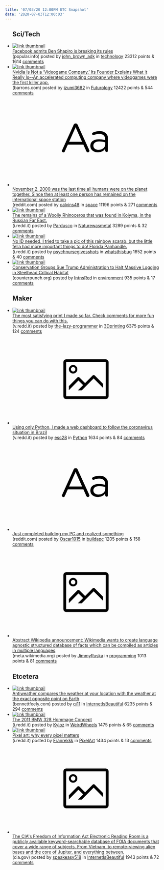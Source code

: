 ```yaml
---
title: '07/03/20 12:00PM UTC Snapshot'
date: '2020-07-03T12:00:03'
---
```

<ul>
<h2>Sci/Tech</h2>

<li><a href='https://popular.info/p/facebook-admits-ben-shapiro-is-breaking'><img src='https://a.thumbs.redditmedia.com/YsBY7epGwvUsQtyrEX-IYMhj2laeNT-9qA38-coUrc0.jpg' alt='link thumbnail'></a><div><div class='linkTitle'><a href='https://popular.info/p/facebook-admits-ben-shapiro-is-breaking'>Facebook admits Ben Shapiro is breaking its rules</a></div>(popular.info) posted by <a href='https://www.reddit.com/user/john_brown_adk'>john_brown_adk</a> in <a href='https://www.reddit.com/r/technology'>technology</a> 23312 points & 1614 <a href='https://www.reddit.com/r/technology/comments/hk9553/facebook_admits_ben_shapiro_is_breaking_its_rules/'>comments</a></div></li>

<li><a href='https://www.barrons.com/articles/nvidias-founder-on-creating-the-big-bang-of-artificial-intelligence-51593511201'><img src='https://b.thumbs.redditmedia.com/5KoyRBjHJIXks63KaBOexgYwDxjgTBBUjWhxa81qo0w.jpg' alt='link thumbnail'></a><div><div class='linkTitle'><a href='https://www.barrons.com/articles/nvidias-founder-on-creating-the-big-bang-of-artificial-intelligence-51593511201'>Nvidia Is Not a ‘Videogame Company.’ Its Founder Explains What It Really Is--An accelerated computing company where videogames were the first killer app.</a></div>(barrons.com) posted by <a href='https://www.reddit.com/user/izumi3682'>izumi3682</a> in <a href='https://www.reddit.com/r/Futurology'>Futurology</a> 12422 points & 544 <a href='https://www.reddit.com/r/Futurology/comments/hk1hkh/nvidia_is_not_a_videogame_company_its_founder/'>comments</a></div></li>

<li><a href='https://www.reddit.com/r/space/comments/hk9d1o/november_2_2000_was_the_last_time_all_humans_were/'><svg version='1.1' viewBox='-34 -12 104 64' preserveAspectRatio='xMidYMid slice' xmlns='http://www.w3.org/2000/svg' xmlns:xlink='http://www.w3.org/1999/xlink'>
    <title>text link thumbnail</title>
    <path d='M12.19,8.84a1.45,1.45,0,0,0-1.4-1h-.12a1.46,1.46,0,0,0-1.42,1L1.14,26.56a1.29,1.29,0,0,0-.14.59,1,1,0,0,0,1,1,1.12,1.12,0,0,0,1.08-.77l2.08-4.65h11l2.08,4.59a1.24,1.24,0,0,0,1.12.83,1.08,1.08,0,0,0,1.08-1.08,1.64,1.64,0,0,0-.14-.57ZM6.08,20.71l4.59-10.22,4.6,10.22Z'>
    </path>
    <path d='M32.24,14.78A6.35,6.35,0,0,0,27.6,13.2a11.36,11.36,0,0,0-4.7,1,1,1,0,0,0-.58.89,1,1,0,0,0,.94.92,1.23,1.23,0,0,0,.39-.08,8.87,8.87,0,0,1,3.72-.81c2.7,0,4.28,1.33,4.28,3.92v.5a15.29,15.29,0,0,0-4.42-.61c-3.64,0-6.14,1.61-6.14,4.64v.05c0,2.95,2.7,4.48,5.37,4.48a6.29,6.29,0,0,0,5.19-2.48V26.9a1,1,0,0,0,1,1,1,1,0,0,0,1-1.06V19A5.71,5.71,0,0,0,32.24,14.78Zm-.56,7.7c0,2.28-2.17,3.89-4.81,3.89-1.94,0-3.61-1.06-3.61-2.86v-.06c0-1.8,1.5-3,4.2-3a15.2,15.2,0,0,1,4.22.61Z'>
    </path>
    </svg></a><div><div class='linkTitle'><a href='https://www.reddit.com/r/space/comments/hk9d1o/november_2_2000_was_the_last_time_all_humans_were/'>November 2, 2000 was the last time all humans were on the planet together. Since then at least one person has remained on the international space station</a></div>(reddit.com) posted by <a href='https://www.reddit.com/user/calvins48'>calvins48</a> in <a href='https://www.reddit.com/r/space'>space</a> 11196 points & 271 <a href='https://www.reddit.com/r/space/comments/hk9d1o/november_2_2000_was_the_last_time_all_humans_were/'>comments</a></div></li>

<li><a href='https://i.redd.it/8pj420fk7i851.jpg'><img src='https://b.thumbs.redditmedia.com/xrb__p6it4NUsTRj9oLw_cseCJEjr-UuqMRgvVZJ98U.jpg' alt='link thumbnail'></a><div><div class='linkTitle'><a href='https://i.redd.it/8pj420fk7i851.jpg'>The remains of a Woolly Rhinoceros that was found in Kolyma, in the Russian Far East.</a></div>(i.redd.it) posted by <a href='https://www.reddit.com/user/Pardusco'>Pardusco</a> in <a href='https://www.reddit.com/r/Naturewasmetal'>Naturewasmetal</a> 3289 points & 32 <a href='https://www.reddit.com/r/Naturewasmetal/comments/hk4sx3/the_remains_of_a_woolly_rhinoceros_that_was_found/'>comments</a></div></li>

<li><a href='https://i.redd.it/l73lbor74h851.jpg'><img src='https://b.thumbs.redditmedia.com/fcz5KSxRHxOTvhLk4eVCxH9gwoN-oEQh-lrLZmSItsY.jpg' alt='link thumbnail'></a><div><div class='linkTitle'><a href='https://i.redd.it/l73lbor74h851.jpg'>No ID needed. I tried to take a pic of this rainbow scarab, but the little fella had more important things to do! Florida Panhandle.</a></div>(i.redd.it) posted by <a href='https://www.reddit.com/user/psychnursegivesshots'>psychnursegivesshots</a> in <a href='https://www.reddit.com/r/whatsthisbug'>whatsthisbug</a> 1852 points & 40 <a href='https://www.reddit.com/r/whatsthisbug/comments/hk0krz/no_id_needed_i_tried_to_take_a_pic_of_this/'>comments</a></div></li>

<li><a href='https://www.counterpunch.org/2020/07/02/conservation-groups-sue-trump-administration-to-halt-massive-logging-in-steelhead-critical-habitat/'><img src='https://a.thumbs.redditmedia.com/wXLsi4aHkhzGvSxaabZqhp6Lp0GvK_iL3NpGvofsz14.jpg' alt='link thumbnail'></a><div><div class='linkTitle'><a href='https://www.counterpunch.org/2020/07/02/conservation-groups-sue-trump-administration-to-halt-massive-logging-in-steelhead-critical-habitat/'>Conservation Groups Sue Trump Administration to Halt Massive Logging in Steelhead Critical Habitat</a></div>(counterpunch.org) posted by <a href='https://www.reddit.com/user/IntnsRed'>IntnsRed</a> in <a href='https://www.reddit.com/r/environment'>environment</a> 935 points & 17 <a href='https://www.reddit.com/r/environment/comments/hkavmu/conservation_groups_sue_trump_administration_to/'>comments</a></div></li>

<h2>Maker</h2>

<li><a href='https://v.redd.it/8dnb31en9h851'><img src='https://a.thumbs.redditmedia.com/0P_A6Bsx2xqyOGWQlwsueHJ4KgIOD31hSG89q3MJJm4.jpg' alt='link thumbnail'></a><div><div class='linkTitle'><a href='https://v.redd.it/8dnb31en9h851'>The most satisfying print I made so far. Check comments for more fun things you can do with this.</a></div>(v.redd.it) posted by <a href='https://www.reddit.com/user/the-lazy-programmer'>the-lazy-programmer</a> in <a href='https://www.reddit.com/r/3Dprinting'>3Dprinting</a> 6375 points & 124 <a href='https://www.reddit.com/r/3Dprinting/comments/hk162o/the_most_satisfying_print_i_made_so_far_check/'>comments</a></div></li>

<li><a href='https://v.redd.it/o8jg0ud1cg851'><svg version='1.1' viewBox='-34 -14 104 64' preserveAspectRatio='xMidYMid meet' xmlns='http://www.w3.org/2000/svg' xmlns:xlink='http://www.w3.org/1999/xlink'>
    <title>link thumbnail</title>
    <path d='M32,4H4A2,2,0,0,0,2,6V30a2,2,0,0,0,2,2H32a2,2,0,0,0,2-2V6A2,2,0,0,0,32,4ZM4,30V6H32V30Z'></path>
    <path d='M8.92,14a3,3,0,1,0-3-3A3,3,0,0,0,8.92,14Zm0-4.6A1.6,1.6,0,1,1,7.33,11,1.6,1.6,0,0,1,8.92,9.41Z'></path>
    <path d='M22.78,15.37l-5.4,5.4-4-4a1,1,0,0,0-1.41,0L5.92,22.9v2.83l6.79-6.79L16,22.18l-3.75,3.75H15l8.45-8.45L30,24V21.18l-5.81-5.81A1,1,0,0,0,22.78,15.37Z'></path>
    </svg></a><div><div class='linkTitle'><a href='https://v.redd.it/o8jg0ud1cg851'>Using only Python, I made a web dashboard to follow the coronavirus situation in Brazil</a></div>(v.redd.it) posted by <a href='https://www.reddit.com/user/esc28'>esc28</a> in <a href='https://www.reddit.com/r/Python'>Python</a> 1634 points & 84 <a href='https://www.reddit.com/r/Python/comments/hjxqxr/using_only_python_i_made_a_web_dashboard_to/'>comments</a></div></li>

<li><a href='https://www.reddit.com/r/buildapc/comments/hkbwsu/just_completed_building_my_pc_and_realized/'><svg version='1.1' viewBox='-34 -12 104 64' preserveAspectRatio='xMidYMid slice' xmlns='http://www.w3.org/2000/svg' xmlns:xlink='http://www.w3.org/1999/xlink'>
    <title>text link thumbnail</title>
    <path d='M12.19,8.84a1.45,1.45,0,0,0-1.4-1h-.12a1.46,1.46,0,0,0-1.42,1L1.14,26.56a1.29,1.29,0,0,0-.14.59,1,1,0,0,0,1,1,1.12,1.12,0,0,0,1.08-.77l2.08-4.65h11l2.08,4.59a1.24,1.24,0,0,0,1.12.83,1.08,1.08,0,0,0,1.08-1.08,1.64,1.64,0,0,0-.14-.57ZM6.08,20.71l4.59-10.22,4.6,10.22Z'>
    </path>
    <path d='M32.24,14.78A6.35,6.35,0,0,0,27.6,13.2a11.36,11.36,0,0,0-4.7,1,1,1,0,0,0-.58.89,1,1,0,0,0,.94.92,1.23,1.23,0,0,0,.39-.08,8.87,8.87,0,0,1,3.72-.81c2.7,0,4.28,1.33,4.28,3.92v.5a15.29,15.29,0,0,0-4.42-.61c-3.64,0-6.14,1.61-6.14,4.64v.05c0,2.95,2.7,4.48,5.37,4.48a6.29,6.29,0,0,0,5.19-2.48V26.9a1,1,0,0,0,1,1,1,1,0,0,0,1-1.06V19A5.71,5.71,0,0,0,32.24,14.78Zm-.56,7.7c0,2.28-2.17,3.89-4.81,3.89-1.94,0-3.61-1.06-3.61-2.86v-.06c0-1.8,1.5-3,4.2-3a15.2,15.2,0,0,1,4.22.61Z'>
    </path>
    </svg></a><div><div class='linkTitle'><a href='https://www.reddit.com/r/buildapc/comments/hkbwsu/just_completed_building_my_pc_and_realized/'>Just completed building my PC and realized something</a></div>(reddit.com) posted by <a href='https://www.reddit.com/user/Oscar1015'>Oscar1015</a> in <a href='https://www.reddit.com/r/buildapc'>buildapc</a> 1205 points & 158 <a href='https://www.reddit.com/r/buildapc/comments/hkbwsu/just_completed_building_my_pc_and_realized/'>comments</a></div></li>

<li><a href='https://meta.wikimedia.org/wiki/Abstract_Wikipedia/July_2020_announcement'><svg version='1.1' viewBox='-34 -14 104 64' preserveAspectRatio='xMidYMid meet' xmlns='http://www.w3.org/2000/svg' xmlns:xlink='http://www.w3.org/1999/xlink'>
    <title>link thumbnail</title>
    <path d='M32,4H4A2,2,0,0,0,2,6V30a2,2,0,0,0,2,2H32a2,2,0,0,0,2-2V6A2,2,0,0,0,32,4ZM4,30V6H32V30Z'></path>
    <path d='M8.92,14a3,3,0,1,0-3-3A3,3,0,0,0,8.92,14Zm0-4.6A1.6,1.6,0,1,1,7.33,11,1.6,1.6,0,0,1,8.92,9.41Z'></path>
    <path d='M22.78,15.37l-5.4,5.4-4-4a1,1,0,0,0-1.41,0L5.92,22.9v2.83l6.79-6.79L16,22.18l-3.75,3.75H15l8.45-8.45L30,24V21.18l-5.81-5.81A1,1,0,0,0,22.78,15.37Z'></path>
    </svg></a><div><div class='linkTitle'><a href='https://meta.wikimedia.org/wiki/Abstract_Wikipedia/July_2020_announcement'>Abstract Wikipedia announcement: Wikimedia wants to create language agnostic structured database of facts which can be compiled as articles in multiple languages</a></div>(meta.wikimedia.org) posted by <a href='https://www.reddit.com/user/JimmyRuska'>JimmyRuska</a> in <a href='https://www.reddit.com/r/programming'>programming</a> 1013 points & 81 <a href='https://www.reddit.com/r/programming/comments/hk69wa/abstract_wikipedia_announcement_wikimedia_wants/'>comments</a></div></li>

<h2>Etcetera</h2>

<li><a href='https://bennettfeely.com/antiweather'><img src='https://b.thumbs.redditmedia.com/6YyPkaoyAjqRHYNrXh359V800thy0aiEIqUHa9vNt0s.jpg' alt='link thumbnail'></a><div><div class='linkTitle'><a href='https://bennettfeely.com/antiweather'>Antiweather compares the weather at your location with the weather at the exact opposite point on Earth</a></div>(bennettfeely.com) posted by <a href='https://www.reddit.com/user/qi11'>qi11</a> in <a href='https://www.reddit.com/r/InternetIsBeautiful'>InternetIsBeautiful</a> 6235 points & 294 <a href='https://www.reddit.com/r/InternetIsBeautiful/comments/hk5lyn/antiweather_compares_the_weather_at_your_location/'>comments</a></div></li>

<li><a href='https://i.redd.it/vl1irjk06g851.jpg'><img src='https://a.thumbs.redditmedia.com/xUsidoPXj90TUM74ySb4rh1bxR7PejO3oT5E3UPG2B4.jpg' alt='link thumbnail'></a><div><div class='linkTitle'><a href='https://i.redd.it/vl1irjk06g851.jpg'>The 2011 BMW 328 Hommage Concept</a></div>(i.redd.it) posted by <a href='https://www.reddit.com/user/Kyloz'>Kyloz</a> in <a href='https://www.reddit.com/r/WeirdWheels'>WeirdWheels</a> 1475 points & 65 <a href='https://www.reddit.com/r/WeirdWheels/comments/hjx5d4/the_2011_bmw_328_hommage_concept/'>comments</a></div></li>

<li><a href='https://i.redd.it/4pajky2yak851.png'><img src='https://b.thumbs.redditmedia.com/Rm11qfjX8P9tW-iq0olM5qhzaCOW5ANrmblMIJjBvQY.jpg' alt='link thumbnail'></a><div><div class='linkTitle'><a href='https://i.redd.it/4pajky2yak851.png'>Pixel art: why every pixel matters</a></div>(i.redd.it) posted by <a href='https://www.reddit.com/user/Franrekkk'>Franrekkk</a> in <a href='https://www.reddit.com/r/PixelArt'>PixelArt</a> 1434 points & 13 <a href='https://www.reddit.com/r/PixelArt/comments/hkbxbz/pixel_art_why_every_pixel_matters/'>comments</a></div></li>

<li><a href='https://www.cia.gov/library/readingroom/'><svg version='1.1' viewBox='-34 -14 104 64' preserveAspectRatio='xMidYMid meet' xmlns='http://www.w3.org/2000/svg' xmlns:xlink='http://www.w3.org/1999/xlink'>
    <title>link thumbnail</title>
    <path d='M32,4H4A2,2,0,0,0,2,6V30a2,2,0,0,0,2,2H32a2,2,0,0,0,2-2V6A2,2,0,0,0,32,4ZM4,30V6H32V30Z'></path>
    <path d='M8.92,14a3,3,0,1,0-3-3A3,3,0,0,0,8.92,14Zm0-4.6A1.6,1.6,0,1,1,7.33,11,1.6,1.6,0,0,1,8.92,9.41Z'></path>
    <path d='M22.78,15.37l-5.4,5.4-4-4a1,1,0,0,0-1.41,0L5.92,22.9v2.83l6.79-6.79L16,22.18l-3.75,3.75H15l8.45-8.45L30,24V21.18l-5.81-5.81A1,1,0,0,0,22.78,15.37Z'></path>
    </svg></a><div><div class='linkTitle'><a href='https://www.cia.gov/library/readingroom/'>The CIA's Freedom of Information Act Electronic Reading Room is a publicly available keyword-searchable database of FOIA documents that cover a wide range of subjects. From Vietnam, to remote-viewing alien bases and the core of Jupiter, and everything between.</a></div>(cia.gov) posted by <a href='https://www.reddit.com/user/speakeasy518'>speakeasy518</a> in <a href='https://www.reddit.com/r/InternetIsBeautiful'>InternetIsBeautiful</a> 1943 points & 72 <a href='https://www.reddit.com/r/InternetIsBeautiful/comments/hk6qvr/the_cias_freedom_of_information_act_electronic/'>comments</a></div></li>

</ul>
